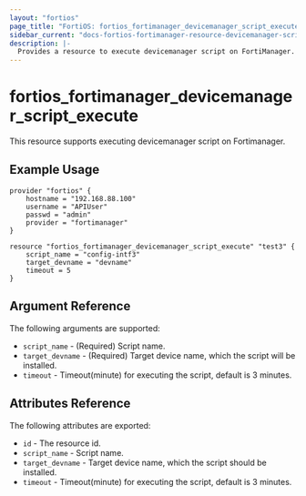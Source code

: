 ```yaml
---
layout: "fortios"
page_title: "FortiOS: fortios_fortimanager_devicemanager_script_execute"
sidebar_current: "docs-fortios-fortimanager-resource-devicemanager-script-execute"
description: |-
  Provides a resource to execute devicemanager script on FortiManager.
---
```


# fortios_fortimanager_devicemanager_script_execute
This resource supports executing devicemanager script on Fortimanager.

## Example Usage
```hcl
provider "fortios" {
	hostname = "192.168.88.100"
	username = "APIUser"
	passwd = "admin"
	provider = "fortimanager"
}

resource "fortios_fortimanager_devicemanager_script_execute" "test3" {
	script_name = "config-intf3"
	target_devname = "devname"
	timeout = 5
}
```

## Argument Reference
The following arguments are supported:

* `script_name` - (Required) Script name.
* `target_devname` - (Required) Target device name, which the script will be installed.
* `timeout` - Timeout(minute) for executing the script, default is 3 minutes.

## Attributes Reference
The following attributes are exported:

* `id` - The resource id.
* `script_name` - Script name.
* `target_devname` - Target device name, which the script should be installed.
* `timeout` - Timeout(minute) for executing the script, default is 3 minutes.
